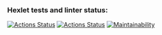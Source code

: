 ### Hexlet tests and linter status:
[![Actions Status](https://github.com/sp082d/frontend-project-lvl1/workflows/hexlet-check/badge.svg)](https://github.com/sp082d/frontend-project-lvl1/actions)
[![Actions Status](https://github.com/sp082d/frontend-project-lvl1/actions/workflows/hexlet-lint/badge.svg)](https://github.com/sp082d/frontend-project-lvl1/actions/workflows/actions)
[![Maintainability](https://api.codeclimate.com/v1/badges/a99a88d28ad37a79dbf6/maintainability)](https://codeclimate.com/github/sp082d/frontend-project-lvl1/maintainability)

